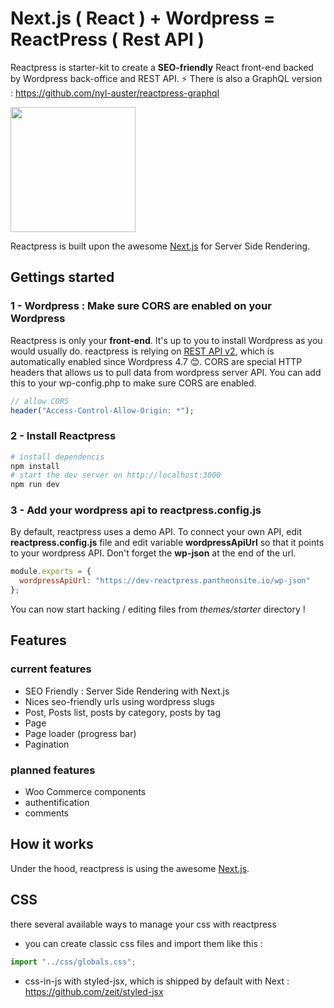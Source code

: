 # Next.js ( React ) + Wordpress = ReactPress ( Rest API )

Reactpress is starter-kit to create a **SEO-friendly** React front-end backed by Wordpress back-office and REST API. ⚡ There is also a GraphQL version : https://github.com/nyl-auster/reactpress-graphql 

<img width="200" src="https://raw.githubusercontent.com/nyl-auster/reactpress/master/themes/starter/images/hippogriff.png" />

Reactpress is built upon the awesome [Next.js](https://github.com/zeit/next.js/) for Server Side Rendering.

## Gettings started

### 1 - Wordpress : Make sure CORS are enabled on your Wordpress

Reactpress is only your **front-end**. It's up to you to install Wordpress as you would usually do. reactpress is relying on [REST API v2](http://v2.wp-api.org), which is automatically enabled since Wordpress 4.7 😊. CORS are special HTTP headers that allows us to pull data from wordpress server API. You can add this to your wp-config.php to make sure CORS are enabled.

```php
// allow CORS
header("Access-Control-Allow-Origin: *");
```

### 2 - Install Reactpress

```sh
# install dependencis
npm install
# start the dev server on http://localhost:3000
npm run dev
```

### 3 - Add your wordpress api to reactpress.config.js

By default, reactpress uses a demo API. To connect your own API, edit **reactpress.config.js** file and edit variable **wordpressApiUrl** so that it points to your wordpress API. Don't forget the **wp-json** at the end of the url.

```js
module.exports = {
  wordpressApiUrl: "https://dev-reactpress.pantheonsite.io/wp-json"
};
```

You can now start hacking / editing files from _themes/starter_ directory !

## Features

### current features

- SEO Friendly : Server Side Rendering with Next.js
- Nices seo-friendly urls using wordpress slugs
- Post, Posts list, posts by category, posts by tag
- Page
- Page loader (progress bar)
- Pagination

### planned features

- Woo Commerce components
- authentification
- comments

## How it works

Under the hood, reactpress is using the awesome [Next.js](https://github.com/zeit/next.js/).

## CSS

there several available ways to manage your css with reactpress

- you can create classic css files and import them like this :

```js
import "../css/globals.css";
```

- css-in-js with styled-jsx, which is shipped by default with Next : https://github.com/zeit/styled-jsx

